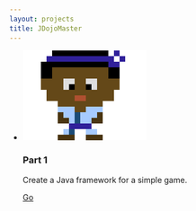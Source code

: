 ```yaml
---
layout: projects
title: JDojoMaster
---
```


<ul class="projects">

<li>
	<img src="flavour/sprite.png" alt="Part 1">
	<h3>Part 1</h3>
	<p>Create a Java framework for a simple game.</p>
	<a href="part1.html">
		Go
	</a>
</li>

</ul>
